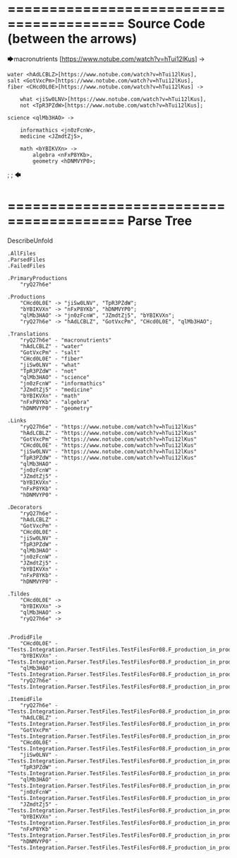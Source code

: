 ========================================
Source Code (between the arrows)
========================================

🡆macronutrients <ryQ27h6e>[https://www.notube.com/watch?v=hTui12lKus] ->

	water <hAdLCBLZ>[https://www.notube.com/watch?v=hTui12lKus],
    salt <GotVxcPm>[https://www.notube.com/watch?v=hTui12lKus],
    fiber <CHcd0L0E>[https://www.notube.com/watch?v=hTui12lKus] ->

        what <jiSw0LNV>[https://www.notube.com/watch?v=hTui12lKus],
        not <TpR3PZdW>[https://www.notube.com/watch?v=hTui12lKus];
	
	science <qlMb3HAO> ->
			
		informathics <jn0zFcnW>,
		medicine <JZmdtZj5>,
		
		math <bYBIKVXn> ->
			algebra <nFxP8YKb>,
			geometry <hDNMVYP0>;
;
;
🡄

========================================
Parse Tree
========================================
DescribeUnfold

    .AllFiles
    .ParsedFiles
    .FailedFiles

    .PrimaryProductions
        "ryQ27h6e" 

    .Productions
        "CHcd0L0E" -> "jiSw0LNV", "TpR3PZdW";
        "bYBIKVXn" -> "nFxP8YKb", "hDNMVYP0";
        "qlMb3HAO" -> "jn0zFcnW", "JZmdtZj5", "bYBIKVXn";
        "ryQ27h6e" -> "hAdLCBLZ", "GotVxcPm", "CHcd0L0E", "qlMb3HAO";

    .Translations
        "ryQ27h6e" - "macronutrients"
        "hAdLCBLZ" - "water"
        "GotVxcPm" - "salt"
        "CHcd0L0E" - "fiber"
        "jiSw0LNV" - "what"
        "TpR3PZdW" - "not"
        "qlMb3HAO" - "science"
        "jn0zFcnW" - "informathics"
        "JZmdtZj5" - "medicine"
        "bYBIKVXn" - "math"
        "nFxP8YKb" - "algebra"
        "hDNMVYP0" - "geometry"

    .Links
        "ryQ27h6e" - "https://www.notube.com/watch?v=hTui12lKus"
        "hAdLCBLZ" - "https://www.notube.com/watch?v=hTui12lKus"
        "GotVxcPm" - "https://www.notube.com/watch?v=hTui12lKus"
        "CHcd0L0E" - "https://www.notube.com/watch?v=hTui12lKus"
        "jiSw0LNV" - "https://www.notube.com/watch?v=hTui12lKus"
        "TpR3PZdW" - "https://www.notube.com/watch?v=hTui12lKus"
        "qlMb3HAO" - 
        "jn0zFcnW" - 
        "JZmdtZj5" - 
        "bYBIKVXn" - 
        "nFxP8YKb" - 
        "hDNMVYP0" - 

    .Decorators
        "ryQ27h6e" - 
        "hAdLCBLZ" - 
        "GotVxcPm" - 
        "CHcd0L0E" - 
        "jiSw0LNV" - 
        "TpR3PZdW" - 
        "qlMb3HAO" - 
        "jn0zFcnW" - 
        "JZmdtZj5" - 
        "bYBIKVXn" - 
        "nFxP8YKb" - 
        "hDNMVYP0" - 

    .Tildes
        "CHcd0L0E" -> 
        "bYBIKVXn" -> 
        "qlMb3HAO" -> 
        "ryQ27h6e" -> 


    .ProdidFile
        "CHcd0L0E" - "Tests.Integration.Parser.TestFiles.TestFilesFor08.F_production_in_production7.ds"
        "bYBIKVXn" - "Tests.Integration.Parser.TestFiles.TestFilesFor08.F_production_in_production7.ds"
        "qlMb3HAO" - "Tests.Integration.Parser.TestFiles.TestFilesFor08.F_production_in_production7.ds"
        "ryQ27h6e" - "Tests.Integration.Parser.TestFiles.TestFilesFor08.F_production_in_production7.ds"

    .ItemidFile
        "ryQ27h6e" - "Tests.Integration.Parser.TestFiles.TestFilesFor08.F_production_in_production7.ds"
        "hAdLCBLZ" - "Tests.Integration.Parser.TestFiles.TestFilesFor08.F_production_in_production7.ds"
        "GotVxcPm" - "Tests.Integration.Parser.TestFiles.TestFilesFor08.F_production_in_production7.ds"
        "CHcd0L0E" - "Tests.Integration.Parser.TestFiles.TestFilesFor08.F_production_in_production7.ds"
        "jiSw0LNV" - "Tests.Integration.Parser.TestFiles.TestFilesFor08.F_production_in_production7.ds"
        "TpR3PZdW" - "Tests.Integration.Parser.TestFiles.TestFilesFor08.F_production_in_production7.ds"
        "qlMb3HAO" - "Tests.Integration.Parser.TestFiles.TestFilesFor08.F_production_in_production7.ds"
        "jn0zFcnW" - "Tests.Integration.Parser.TestFiles.TestFilesFor08.F_production_in_production7.ds"
        "JZmdtZj5" - "Tests.Integration.Parser.TestFiles.TestFilesFor08.F_production_in_production7.ds"
        "bYBIKVXn" - "Tests.Integration.Parser.TestFiles.TestFilesFor08.F_production_in_production7.ds"
        "nFxP8YKb" - "Tests.Integration.Parser.TestFiles.TestFilesFor08.F_production_in_production7.ds"
        "hDNMVYP0" - "Tests.Integration.Parser.TestFiles.TestFilesFor08.F_production_in_production7.ds"


